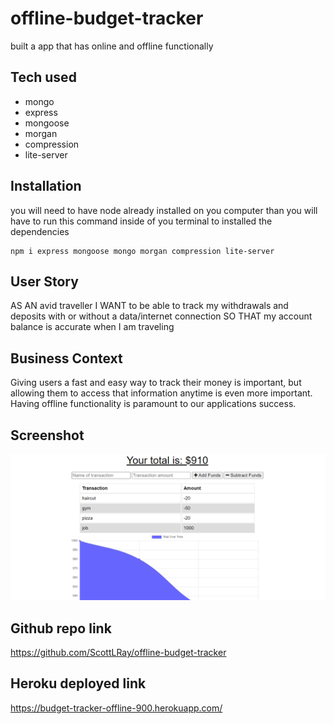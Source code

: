 # offline-budget-tracker
built a app that has online and offline functionally 

## Tech used
* mongo
* express
* mongoose
* morgan
* compression
* lite-server

## Installation
you will need to have node already installed on you computer than you will have to run this command inside of you terminal to installed the dependencies

```
npm i express mongoose mongo morgan compression lite-server
```

## User Story
AS AN avid traveller
I WANT to be able to track my withdrawals and deposits with or without a data/internet connection
SO THAT my account balance is accurate when I am traveling

## Business Context

Giving users a fast and easy way to track their money is important, but allowing them to access that information anytime is even more important. Having offline functionality is paramount to our applications success.

## Screenshot

![screen shot of the landing page](assets/img/Screenshot-budget-tracker.png)

## Github repo link
https://github.com/ScottLRay/offline-budget-tracker

## Heroku deployed link
https://budget-tracker-offline-900.herokuapp.com/
